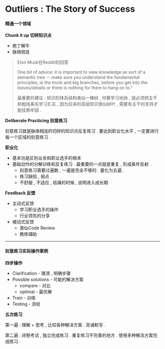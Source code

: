 # Outliers : The Story of Success

#### 精通一个领域

**Chunk it up 切碎知识点**

* 庖丁解牛
* 脉络相连

> Elon Musk在Reddit的回答
>
> One bit of advice: it is important to view knowledge as sort of a semantic tree -- make sure you understand the fundamental principles, ie the trunk and big branches, before you get into the leaves/details or there is nothing for them to hang on to."
>
> 最重要的建议 : 知识的体系结构类似一棵树 , 你要学习地快 , 就必须把主干和粗线条先学习扎实 , 因为后来的高级知识类似树叶 , 需要有主干的支持才能挂靠牢固 .

**Deliberate Practicing 刻意练习**

刻意练习就是脉络相连的切碎的知识点反复练习 . 要达到职业化水平 , 一定要进行每一个区域的刻意练习 .

**职业化**

* 基本功是区别业余和职业选手的根本
* 基础动作的分解训练和反复练习 . 最重要的一点就是重复 , 形成条件反射 . 
  * 刻意练习需要过遍数 , 一遍是完全不够的 . 量化为五遍 . 
  * 练习缺陷 , 弱点 . 
  * 不舒服 , 不适应 , 枯燥的时候 , 说明进入成长期

**Feedback 反馈**

* 主动式反馈
  * 学习职业选手的操作
  * 行业领先的分享
* 被动式反馈
  * 类似Code Review
  * 教练辅助

---

#### 刻意练习实际操作案例

**四步操作**

* Clarification - 理清 , 明确步骤
* Possible solutions - 可能的解决方案
  * compare - 对比
  * optimal - 最优解
* Train - 训练
* Testing - 测验

**五次练习**

第一遍 : 理解 + 思考 , 比较各种解决方案 . 背诵默写 . 

第二遍 : 闭卷考试 , 独立完成练习 . 重复练习不完善的地方 . 使用多种解法方案完成练习 . 

